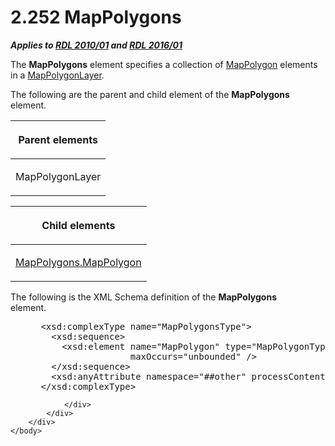 <html dir="LTR" xmlns:mshelp="http://msdn.microsoft.com/mshelp" xmlns:ddue="http://ddue.schemas.microsoft.com/authoring/2003/5" xmlns:xlink="http://www.w3.org/1999/xlink" xmlns:tool="http://www.microsoft.com/tooltip">
    <head>
        <meta http-equiv="Content-Type" content="text/html; CHARSET=utf-8"></meta>
        <meta name="save" content="history"></meta>
        <title>2.252 MapPolygons</title>
        <xml>
            <mshelp:toctitle title="2.252 MapPolygons"></mshelp:toctitle>
            <mshelp:rltitle title="[MS-RDL]: MapPolygons"></mshelp:rltitle>
            <mshelp:keyword index="A" term="e6130505-318c-41f6-808e-c14fa285a8de"></mshelp:keyword>
            <mshelp:attr name="DCSext.ContentType" value="open specification"></mshelp:attr>
            <mshelp:attr name="AssetID" value="e6130505-318c-41f6-808e-c14fa285a8de"></mshelp:attr>
            <mshelp:attr name="TopicType" value="kbRef"></mshelp:attr>
            <mshelp:attr name="DCSext.Title" value="[MS-RDL]: MapPolygons" />
        </xml>
    </head>
    <body>
        <div id="header">
            <h1 class="heading">2.252 MapPolygons</h1>
        </div>
        <div id="mainSection">
            <div id="mainBody">
                <div id="allHistory" class="saveHistory"></div>
                <div id="sectionSection0" class="section" name="collapseableSection">
                    

<p><b><i>Applies to </i></b><a href="3428e690-a348-4ec7-8a6a-8efb42d2cdee.md"><b><i>RDL 2010/01</i></b></a><b><i>
and </i></b><a href="52ce3983-2bfc-4e72-9359-42aaf5fe4509.md"><b><i>RDL 2016/01</i></b></a></p>

<p>The <b>MapPolygons</b> element specifies a collection of <a href="3ee27e43-26a2-4f27-9a31-d97e374d8633.md">MapPolygon</a> elements in a <a href="f54fa273-d9b2-4e49-a896-6001bcda016b.md">MapPolygonLayer</a>.</p>

<p>The following are the parent and child element of the <b>MapPolygons</b>
element.</p>

<table>
 <thead>
  <tr>
   <th>
   <p>Parent elements</p>
   </th>
  </tr>
 </thead>
 <tr>
  <td>
  <p>MapPolygonLayer</p>
  </td>
 </tr>
</table>

<p> </p>

<table>
 <thead>
  <tr>
   <th>
   <p>Child elements</p>
   </th>
  </tr>
 </thead>
 <tr>
  <td>
  <p><a href="5ac4f0ba-139a-4327-90d8-4fb79c2f73bd.md">MapPolygons.MapPolygon</a></p>
  </td>
 </tr>
</table>

<p>The following is the XML Schema definition of the <b>MapPolygons</b>
element.           </p>

<dl>
<dd>
<div><pre> &lt;xsd:complexType name=&quot;MapPolygonsType&quot;&gt;
   &lt;xsd:sequence&gt;
     &lt;xsd:element name=&quot;MapPolygon&quot; type=&quot;MapPolygonType&quot; minOccurs=&quot;1&quot; 
                  maxOccurs=&quot;unbounded&quot; /&gt;
   &lt;/xsd:sequence&gt;
   &lt;xsd:anyAttribute namespace=&quot;##other&quot; processContents=&quot;lax&quot; /&gt;
 &lt;/xsd:complexType&gt;
</pre></div>
</dd></dl>


                </div>
            </div>
        </div>
    </body>
</html>